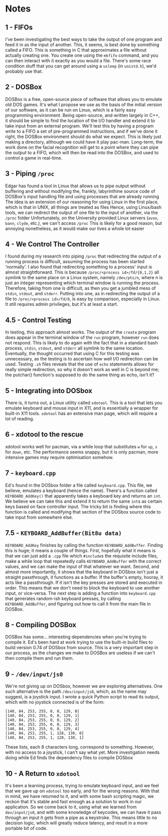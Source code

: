 # Notes

## 1 - FIFOs
I've been investigating the best ways to take the output of one program and feed it in as the input of another.
This, it seems, is best done by something called a FIFO.
This is something in C that approximates a file without actually creating one.
You create one using the `mkfifo` command, and you can then interact with it exactly as you would a file.
There's some race condition stuff that you can get around using a `usleep` (in `unistd.h`), we'd probably use that.

## 2 - DOSBox
DOSBox is a free, open-source piece of software that allows you to emulate old DOS games.
It's what I propose we use as the basis of the initial version of our software, as it can be run on Linux, which is a fairly easy programming environment.
Being open-source, and written largely in C++, it should be simple to find the location of the I/O handler and extend it to take input from an external program.
We'll test this by having a program write to a FIFO a set of pre-programmed instructions, and if we've done it right, the DOSBox environment should do what we expect.
This is likely just making a directory, although we could have it play pac-man. Long-term, the work done on the facial recognition will get to a point where they can pipe the output to a FIFO, which will then be read into the DOSBox, and used to control a game in real-time.

## 3 - Piping `/proc`
Edgar has found a tool in Linux that allows us to pipe output without buffering
    and without modifying the, frankly, labyrinthine source code of DOSBox's input handling file
    and using processes that are already running
The idea is an extension of our reasoning for using Linux in the first place, which is that in UNIX, all things are treated as files
Hence, using Linux/bash tools, we can redirect the output of one file to the input of another, via the `/proc` folder
Unfortunately, on the University provided Linux servers (`avon`, `bann`, `clyde`, etc.), we can't access `/proc`
    This is likely for a good reason, but annoying nonetheless, as it would make our lives a whole lot easier

## 4 - We Control The Controller
I found during my research into piping `/proc` that redirecting the output of a running process is difficult, assuming the process has been started 'normally'.
I also found that redirecting something to a process' input is almost straightforward.
This is because `/proc/<process id>/fd/{0,1,2}` all symlink to the same place on a Linux system, namely `/dev/pts/n`, where n is just an integer representing which terminal window is running the process.
Therefore, taking from one is difficult, as then you get a jumbled mess of `stdin`, `stdout`, and `stderr`.
Putting into one, as in redirecting the output of a file to `/proc/<process id>/fd/0`, is easy by comparison, especially in Linux.
It still requires admin privileges, but it's at least a start.

## 4.5 - Control Testing
In testing, this approach almost works. The output of the `create` program does appear in the terminal window of the `run` program, however `run` does not respond.
This is likely to do again with the fact that in a standard bash process, `stdin`, `stdout`, and `stderr` all symlink to the same location.
Eventually, the thought occurred that using C for this testing was unnecessary, as the testing is to ascertain how well I/O redirection can be used.
Testing `.sh` files reveals that the use of `echo` statements allows for really simple redirection, so why it doesn't work as well in C is beyond me; the putchar() function's supposed to do the same thing as echo, isn't it?

## 5 - Integrating into DOSbox
There is, it turns out, a Linux utility called `xdotool`. This is a tool that lets you emulate keyboard and mouse input in X11, and is essentially a wrapper for built-in X11 tools.
`xdotool` has an extensive man page, which will require a lot of reading.

## 6 - xdotool to the rescue
xdotool works well for pacman, via a while loop that substitutes `w` for `up`, `s` for `down`, etc.
The performance seems snappy, but it is only pacman, more intensive games may require optimisation somehow.

## 7 - `keyboard.cpp`
Ed's found in the DOSbox folder a file called `keyboard.cpp`.
This file, we believe, emulates a keyboard (hence the name).
There's a function called `KEYBOARD_AddKey()` that apparently takes a keyboard key and returns an `int`.
We believe we can take this and extend it to return the same `int`s as certain keys based on face controller input.
The tricky bit is finding where this function is called and modifying that section of the DOSbox source code to take input from somewhere else.

## 7.5 - `KEYBOARD_AddBuffer(Bit8u data)`
`KEYBOARD_AddKey` finishes by calling the function `KEYBOARD_AddBuffer`.
Finding this is huge; it means a couple of things.
First, hopefully what it means is that we can just add a `.cpp` file which `#include`s the requisite include files, make a while loop that repeatedly calls `KEYBOARD_AddBuffer` with the correct values, and we can make the input of that whatever we want.
Second, and almost more importantly, it shows that the keyboard in DOSbox isn't just a straight passthrough, it functions as a buffer.
If the buffer's empty, hooray, it acts like a passthrough.
If it isn't the key presses are stored and executed in order.
This means that we don't need to block the keyboard to use another input, or vice-versa.
The next step is adding a function into `keyboard.cpp` that generates random-ish keyboard presses, by calling `KEYBOARD_AddBuffer`, and figuring out how to call it from the main file in DOSBox.

## 8 - Compiling DOSBox
DOSBox has some... interesting dependencies when you're trying to compile it.
Ed's been hard at work trying to use the built-in build files to build version 0.74 of DOSbox from source.
This is a very important step in our process, as the changes we make to DOSBox are useless if we can't then compile them and run them.

## 9 - `/dev/input/js0`
We're not giving up on DOSbox, however we are exploring alternatives.
One such alternative is the path `/dev/input/js0`, which, as the name may suggest, is a joystick input.
I wrote a quick Python script to read its output, which with no joystick connected is of the form:
```
[140, 84, 253, 255, 0, 0, 129, 0]
[140, 84, 253, 255, 0, 0, 129, 1]
[140, 84, 253, 255, 0, 0, 129, 2]
[140, 84, 253, 255, 0, 0, 129, 3]
[140, 84, 253, 255, 0, 0, 129, 4]
[140, 84, 253, 255, 1, 128, 130, 0]
[140, 84, 253, 255, 1, 128, 130, 1]
```
These lists, each 8 characters long, correspond to something. However, with no access to a joystick, I can't say what yet. More investigation needs doing while Ed finds the dependency files to compile DOSbox

## 10 - A Return to `xdotool`
It's been a learning process, trying to emulate keyboard input, and we feel that we gave up on `xdotool` too early, and for the wrong reasons.
With that in mind, we have returned to it, and with some bash scripting magic, we reckon that it's stable and fast enough as a solution to work in our application.
So we come back to it, using what we learned from `dev/input/js0`, and with some knowledge of keycodes, we can have it pass through an input it gets from a pipe as a keystroke.
This means little to no decision logic, which will greatly reduce latency, and result in a more portable bit of code.
